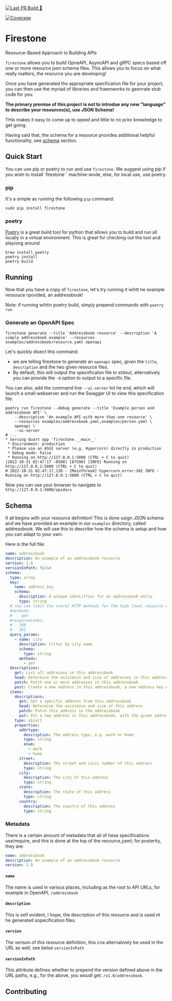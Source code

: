 [![Last PR Build 🐍](https://github.com/firestoned/firestone/actions/workflows/pr.yml/badge.svg)](https://github.com/firestoned/firestone/actions/workflows/pr.yml)
<!-- Pytest Coverage Comment:Begin -->
<a href="https://github.com/firestoned/firestone/blob/main/README.md"><img alt="Coverage" src="https://img.shields.io/badge/Coverage-13%25-red.svg" /></a>
<!-- Pytest Coverage Comment:End -->

# Firestone

Resource-Based Approach to Building APIs

``firestone`` allows you to build OpneAPI, AsyncAPI and gRPC specs based off one or
more resource json schema files. This allows you to focus on what really
matters, the resource you are developing!

Once you have generated the appropriate specfication file for your project, you
can then use the myriad of libraries and fraemworks to geenrate stub code for
you.

**The primary premise of this project is not to introdue any new "language" to describe your
resources(s), use JSON Schema!**

THis makes it easy to come up to speed and little to no prior knowledge to get
going.

Having said that, the schema for a resource provides additional helpful functionality,
see [schema](#schema) section.

## Quick Start

You can use pip or poetry to run and use ``firestone``. We suggest using pip if you wish to install
`firestone`` machine-wode, else, for local use, use poetry.

### pip

It's a simple as running the following ``pip`` command:

```
sudo pip install firestone
```

### poetry

[Poetry](https://python-poetry.org/) is a great build tool for python that
allows you to build and run all locally in a virtual environment. This is great
for checking out the tool and playiong around.

```
brew install poetry
poetry install
poetry build
```

## Running

Now that you have a copy of ``firestone``, let's try running it wihtt he
example reosouce rpovided, an addressbook!

Note: if running wihtin poetry build, simply prepend commands with ``poetry run``

### Generate an OpenAPI Spec

```
firestone generate --title 'Addressbook resource' --description 'A simple addressbook example' --resources examples/addressbook/resource.yaml openapi
```

Let's quickly disect this command:

- we are telling firestone to generate an `openapi` spec, given the ``title``,
  ``description`` and the two given resource files.
- By default, this will output the speciificaton file to stdout, alternatively
  you can provide the `-O` option to output to a specific file.

You can also, add the command line `--ui-server` tot he end, which will launch a
small webserver and run the Swagger UI to view this specification file.

```
poetry run firestone --debug generate --title 'Example person and addressbook API' \
    --description 'An example API with more than one resource' \
    --resources examples/addressbook.yaml,examples/person.yaml \
    openapi \
    --ui-server
# ...
* Serving Quart app 'firestone.__main__'
 * Environment: production
 * Please use an ASGI server (e.g. Hypercorn) directly in production
 * Debug mode: False
 * Running on http://127.0.0.1:5000 (CTRL + C to quit)
[2022-10-31 02:47:17 -0500] [87590] [INFO] Running on http://127.0.0.1:5000 (CTRL + C to quit)
# 2022-10-31 02:47:17,120 - [MainThread] hypercorn.error:102 INFO - Running on http://127.0.0.1:5000 (CTRL + C to quit)
```

Now you can use your browser to navigate to `http://127.0.0.1:5000/apidocs`

## Schema

It all begins with your resource definition! This is done usign JSON schema and
we have provided an example in our `examples` directory, called addressbook. We
will use this to describe how the schema is setup and how you can adapt to your
own.

Here is the full file:

```yaml
name: addressbook
description: An example of an addressbook resource
version: 1.0
versionInPath: false
schema:
  type: array
  key:
    name: address_key
    schema:
      description: A unique identitfier for an addressbook entry.
      type: string
  # You can limit the overal HTTP methods for the high level resource endpoint
  #methods:
  #  - get
  #responseCodes:
  # - 200
  # - 201
  query_params:
    - name: city
      description: Filter by city name
      schema:
        type: string
      methods:
        - get
  descriptions:
    get: List all addresses in this addressbook
    head: Determine the existence and size of addresses in this addressbook
    patch: Patch one or more addresses in this addressbook
    post: Create a new address in this addressbook, a new address key will be created
  items:
    descriptions:
      get: Get a specific address from this addressbook
      head: Determine the existence and size of this address
      patch: Patch this address in the addressbook
      put: Put a new address in this addressbook, with the given address key
    type: object
    properties:
      addrtype:
        description: The address type, e.g. work or home
        type: string
        enum:
          - work
          - home
      street:
        description: The street and civic number of this address
        type: string
      city:
        description: The city of this address
        type: string
      state:
        description: The state of this address
        type: string
      country:
        description: The country of this address
        type: string
```

### Metadata

There is a certain amount of metadata that all of hese specifications
use/require, and this is done at the top of the resource,yaml; for posterity,
they are:

```yaml
name: addressbook
description: An example of an addressbook resource
version: 1.0
```

#### `name`

The name is used in various places, including as the root to API URLs, for
example in OpenAPI, `/addressbook`

#### `description`

This is self evident, I hope, the description of this resource and is used nt he
generated sopecification files.

#### `version`

The verison of this resource definition, this cna alternatively be used in the
URL as well, see beloe `versionInPath`

#### `versionInPath`

This attribute defines whether to prepend the version defined above in the URL paths, e.g., for the
above, you woudl get: `/v1.0/addressbook`.

## Contributing
